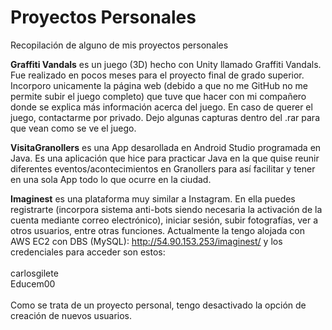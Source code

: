# Proyectos Personales
Recopilación de alguno de mis proyectos personales

<b>Graffiti Vandals</b> es un juego (3D) hecho con Unity llamado Graffiti Vandals. Fue realizado en pocos meses para el proyecto final de grado superior. Incorporo unicamente la página web (debido a que no me GitHub no me permite subir el juego completo) que tuve que hacer con mi compañero donde se explica más información acerca del juego. En caso de querer el juego, contactarme por privado. Dejo algunas capturas dentro del .rar para que vean como se ve el juego.

<b>VisitaGranollers</b> es una App desarollada en Android Studio programada en Java. Es una aplicación que hice para practicar Java en la que quise reunir diferentes eventos/acontecimientos en Granollers para así facilitar y tener en una sola App todo lo que ocurre en la ciudad.

<b>Imaginest</b> es una plataforma muy similar a Instagram. En ella puedes registrarte (incorpora sistema anti-bots siendo necesaria la activación de la cuenta mediante correo electrónico), iniciar sesión, subir fotografías, ver a otros usuarios, entre otras funciones. Actualmente la tengo alojada con AWS EC2 con DBS (MySQL): http://54.90.153.253/imaginest/ y los credenciales para acceder son estos: <br><br>carlosgilete<br>Educem00<br><br>Como se trata de un proyecto personal, tengo desactivado la opción de creación de nuevos usuarios. 
